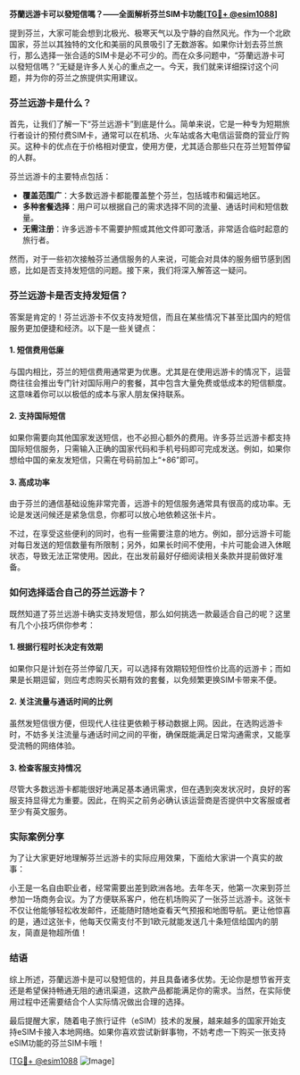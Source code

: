 **芬蘭远游卡可以發短信嗎？——全面解析芬兰SIM卡功能[[TG💪+ @esim1088](https://t.me/s/esim1088)]**

提到芬兰，大家可能会想到北极光、极寒天气以及宁静的自然风光。作为一个北欧国家，芬兰以其独特的文化和美丽的风景吸引了无数游客。如果你计划去芬兰旅行，那么选择一张合适的SIM卡是必不可少的。而在众多问题中，“芬蘭远游卡可以發短信嗎？”无疑是许多人关心的重点之一。今天，我们就来详细探讨这个问题，并为你的芬兰之旅提供实用建议。

### 芬兰远游卡是什么？

首先，让我们了解一下“芬兰远游卡”到底是什么。简单来说，它是一种专为短期旅行者设计的预付费SIM卡，通常可以在机场、火车站或各大电信运营商的营业厅购买。这种卡的优点在于价格相对便宜，使用方便，尤其适合那些只在芬兰短暂停留的人群。

芬兰远游卡的主要特点包括：

- **覆盖范围广**：大多数远游卡都能覆盖整个芬兰，包括城市和偏远地区。
- **多种套餐选择**：用户可以根据自己的需求选择不同的流量、通话时间和短信数量。
- **无需注册**：许多远游卡不需要护照或其他文件即可激活，非常适合临时起意的旅行者。

然而，对于一些初次接触芬兰通信服务的人来说，可能会对具体的服务细节感到困惑，比如是否支持发短信的问题。接下来，我们将深入解答这一疑问。

### 芬兰远游卡是否支持发短信？

答案是肯定的！芬兰远游卡不仅支持发短信，而且在某些情况下甚至比国内的短信服务更加便捷和经济。以下是一些关键点：

#### 1. 短信费用低廉
与国内相比，芬兰的短信费用通常更为优惠。尤其是在使用远游卡的情况下，运营商往往会推出专门针对国际用户的套餐，其中包含大量免费或低成本的短信额度。这意味着你可以以极低的成本与家人朋友保持联系。

#### 2. 支持国际短信
如果你需要向其他国家发送短信，也不必担心额外的费用。许多芬兰远游卡都支持国际短信服务，只需输入正确的国家代码和手机号码即可完成发送。例如，如果你想给中国的亲友发短信，只需在号码前加上“+86”即可。

#### 3. 高成功率
由于芬兰的通信基础设施非常完善，远游卡的短信服务通常具有很高的成功率。无论是发送问候还是紧急信息，你都可以放心地依赖这张卡片。

不过，在享受这些便利的同时，也有一些需要注意的地方。例如，部分远游卡可能对每日发送的短信数量有所限制；另外，如果长时间不使用，卡片可能会进入休眠状态，导致无法正常使用。因此，在出发前最好仔细阅读相关条款并提前做好准备。

### 如何选择适合自己的芬兰远游卡？

既然知道了芬兰远游卡确实支持发短信，那么如何挑选一款最适合自己的呢？这里有几个小技巧供你参考：

#### 1. 根据行程时长决定有效期
如果你只是计划在芬兰停留几天，可以选择有效期较短但性价比高的远游卡；而如果是长期逗留，则应考虑购买长期有效的套餐，以免频繁更换SIM卡带来不便。

#### 2. 关注流量与通话时间的比例
虽然发短信很方便，但现代人往往更依赖于移动数据上网。因此，在选购远游卡时，不妨多关注流量与通话时间之间的平衡，确保既能满足日常沟通需求，又能享受流畅的网络体验。

#### 3. 检查客服支持情况
尽管大多数远游卡都能很好地满足基本通讯需求，但在遇到突发状况时，良好的客服支持显得尤为重要。因此，在购买之前务必确认该运营商是否提供中文客服或者至少有英文服务。

### 实际案例分享

为了让大家更好地理解芬兰远游卡的实际应用效果，下面给大家讲一个真实的故事：

小王是一名自由职业者，经常需要出差到欧洲各地。去年冬天，他第一次来到芬兰参加一场商务会议。为了方便联系客户，他在机场购买了一张芬兰远游卡。这张卡不仅让他能够轻松收发邮件，还能随时随地查看天气预报和地图导航。更让他惊喜的是，通过这张卡，他每天仅需支付不到1欧元就能发送几十条短信给国内的朋友，简直是物超所值！

### 结语

综上所述，芬蘭远游卡是可以發短信的，并且具备诸多优势。无论你是想节省开支还是希望保持畅通无阻的通讯渠道，这款产品都能满足你的需求。当然，在实际使用过程中还需要结合个人实际情况做出合理的选择。

最后提醒大家，随着电子旅行证件（eSIM）技术的发展，越来越多的国家开始支持eSIM卡接入本地网络。如果你喜欢尝试新鲜事物，不妨考虑一下购买一张支持eSIM功能的芬兰SIM卡哦！

[[TG💪+ @esim1088](https://t.me/s/esim1088) ![Image](https://i.postimg.cc/4NQfJmqS/Snipaste-2025-05-13-00-14-12.png)]